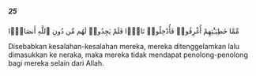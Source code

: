 ##### 25

<span class="ayah">مِّمَّا خَطِيٓـَٰٔتِهِمْ أُغْرِقُوا۟ فَأُدْخِلُوا۟ نَارًۭا فَلَمْ يَجِدُوا۟ لَهُم مِّن دُونِ ٱللَّهِ أَنصَارًۭا</span>

<span class="ayah_translation">Disebabkan kesalahan-kesalahan mereka, mereka ditenggelamkan lalu dimasukkan ke neraka, maka mereka tidak mendapat penolong-penolong bagi mereka selain dari Allah.</span>
